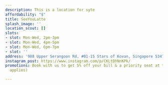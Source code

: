 ```yaml
---
description: This is a location for syte
affordability: "$"
title: SeeYouLatte
splash_image: ''
location_scout: []
slots:
- slot: Mon-Wed, 2pm-3pm
- slot: Mon-Wed, 4pm-5pm
- slot: Mon-Wed, 6pm-7pm
- slot: ''
address: '988 Upper Serangoon Rd, #01-15 Stars of Kovan, Singapore 534733'
instagram_post: https://www.instagram.com/p/CKLtDhNnKPk/
promotions: Book with us to get 5% off your bill & a priority seat at the cafe. (T&C
  applies)

---
```

